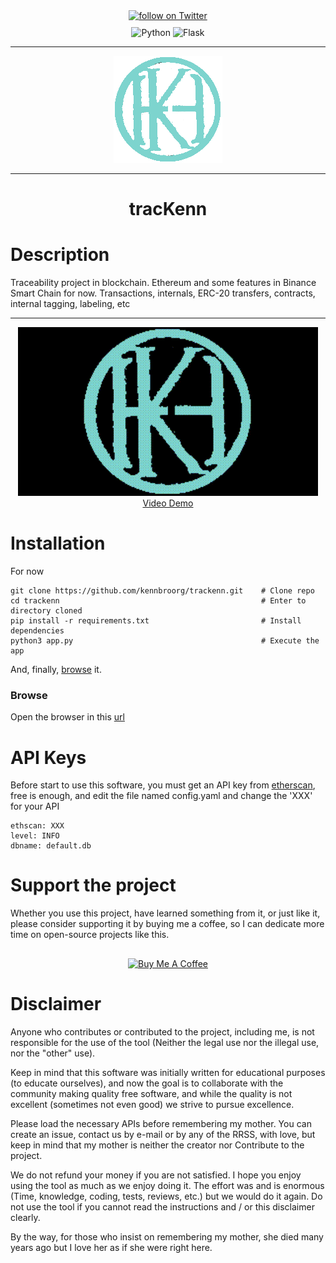 <div align="center" style="margin-bottom: 10px;">
    <a href="https://twitter.com/intent/follow?screen_name=kennbroorg">
	<img alt="follow on Twitter" src="https://img.shields.io/twitter/follow/kennbroorg.svg?label=follow%20&style=for-the-badge&logo=twitter&labelColor=abcdef&color=1da1f2">
    </a>
</div>

<div align="center" style="margin-bottom: 10px;">
    <img alt="Python" src="https://img.shields.io/badge/python-3.10-informational.svg?style=for-the-badge">
    <img alt="Flask" src="https://img.shields.io/badge/interface-flask-yellowgreen.svg?style=for-the-badge">
</div>

---

<div align="center">
    <img alt="Logo" src="front/assets/Logo-color.png">
</div>

---

<h1 align="center">tracKenn</h1>

<h1 id="description">Description</h1>
Traceability project in blockchain. Ethereum and some features in Binance Smart Chain for now. Transactions, internals, ERC-20 transfers, contracts, internal tagging, labeling, etc

---

<div align="center">
    <a href="https://vimeo.com/917133268?share=copy"><img width="480" height="270" src="front/assets/trackenn.gif"></a>
</div>
<div align="center">
    <a href="https://vimeo.com/917133268?share=copy">Video Demo</a>
</div>

<h1 id="installation">Installation</h1>

For now

``` shell
git clone https://github.com/kennbroorg/trackenn.git    # Clone repo
cd trackenn                                             # Enter to directory cloned
pip install -r requirements.txt                         # Install dependencies
python3 app.py                                          # Execute the app
```

And, finally, [browse](#browse) it.

<h3 id="browser">Browse</h3>

Open the browser in this [url](http://127.0.0.1:4200)

# API Keys

Before start to use this software, you must get an API key from [etherscan](https://etherscan.io/apis), free is enough, and edit the file named config.yaml and change the 'XXX' for your API

```
ethscan: XXX
level: INFO
dbname: default.db
```

<h1 id="sponsor">Support the project</h1>
Whether you use this project, have learned something from it, or just like it, please consider supporting it by buying me a coffee, so I can dedicate more time on open-source projects like this.


<div align="center" style="margin-top: 30px;">
<a href="https://www.buymeacoffee.com/kennbro" target="_blank"><img src="https://cdn.buymeacoffee.com/buttons/v2/default-yellow.png" alt="Buy Me A Coffee" height="80" ></a>
</div>

# Disclaimer

Anyone who contributes or contributed to the project, including me, is not responsible for the use of the tool (Neither the legal use nor the illegal use, nor the "other" use).

Keep in mind that this software was initially written for educational purposes (to educate ourselves), and now the goal is to collaborate with the community making quality free software, and while the quality is not excellent (sometimes not even good) we strive to pursue excellence.

Please load the necessary APIs before remembering my mother. You can create an issue, contact us by e-mail or by any of the RRSS, with love, but keep in mind that my mother is neither the creator nor Contribute to the project.

We do not refund your money if you are not satisfied.
I hope you enjoy using the tool as much as we enjoy doing it. The effort was and is enormous (Time, knowledge, coding, tests, reviews, etc.) but we would do it again.
Do not use the tool if you cannot read the instructions and / or this disclaimer clearly.

By the way, for those who insist on remembering my mother, she died many years ago but I love her as if she were right here.

